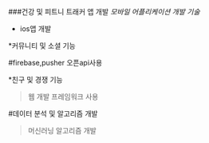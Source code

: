 ###건강 및 피트니 트래커 앱 개발
_모바일 어플리케이션 개발 기술_
* ios앱 개발

*커뮤니티 및 소셜 기능

#firebase,pusher 오픈api사용

*친구 및 경쟁 기능
>웹 개발 프레임워크 사용

#데이터 분석 및 알고리즘 개발

>머신러닝 알고리즘 개발
